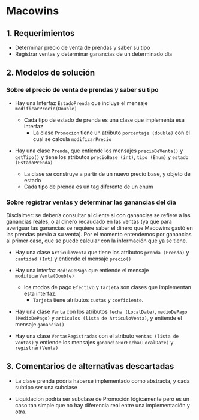 # Macowins

## 1. Requerimientos

- Determinar precio de venta de prendas y saber su tipo
- Registrar ventas y determinar ganancias de un determinado día

## 2. Modelos de solución

### Sobre el precio de venta de prendas y saber su tipo

- Hay una Interfaz `EstadoPrenda` que incluye el mensaje `modificarPrecio(Double)`
	- Cada tipo de estado de prenda es una clase que implementa esa interfaz
		- La clase `Promocion` tiene un atributo `porcentaje (double)`
		con el cual se calcula `modificarPrecio`

- Hay una clase `Prenda`, que entiende los mensajes `precioDeVenta()` y `getTipo()`
y tiene los atributos `precioBase (int)`, `tipo (Enum)` y `estado (EstadoPrenda)`
	- La clase se construye a partir de un nuevo precio base, y objeto de estado
	- Cada tipo de prenda es un tag diferente de un enum
	
### Sobre registrar ventas y determinar las ganancias del dia

Disclaimer: se debería consultar al cliente si con ganancias se refiere a las ganancias reales,
o al dinero recaudado en las ventas (ya que para averiguar las ganancias se requiere saber
el dinero que Macowins gastó en las prendas previo a su venta). Por el momento entendemos por
ganancias al primer caso, que se puede calcular con la información que ya se tiene.

- Hay una clase `ArticuloVenta` que tiene los atributos `prenda (Prenda)`
y `cantidad (Int)` y entiende el mensaje `precio()`

- Hay una interfaz `MedioDePago` que entiende el mensaje `modificarVenta(Double)`
	- los modos de pago `Efectivo` y `Tarjeta` son clases que implementan esta interfaz.
		- `Tarjeta` tiene atributos `cuotas` y `coeficiente`.

- Hay una clase `Venta` con los atributos `fecha (LocalDate)`, `medioDePago (MedioDePago)`
y `articulos (lista de ArticuloVenta)`, y entiende el mensaje `ganancia()`

- Hay una clase `VentasRegistradas` con el atributo `ventas (lista de Ventas)` y 
entiende los mensajes `gananciaPorFecha(LocalDate)` y `registrar(Venta)`

## 3. Comentarios de alternativas descartadas

- La clase prenda podria haberse implementado como abstracta, y cada subtipo ser una subclase

- Liquidacion podría ser subclase de Promoción lógicamente
pero es un caso tan simple que no hay diferencia real
entre una implementación y otra.